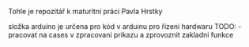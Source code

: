 Tohle je repozitář k maturitní práci Pavla Hrstky 

složka arduino je určena pro kód v arduinu pro řízení hardwaru
TODO:
-pracovat na cases v zpracovani prikazu a zprovoznit zakladni funkce
